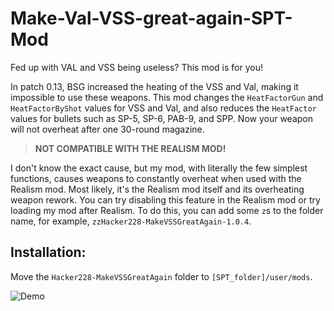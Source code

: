 # Make-Val-VSS-great-again-SPT-Mod

Fed up with VAL and VSS being useless? This mod is for you!

In patch 0.13, BSG increased the heating of the VSS and Val, making it impossible to use these weapons. This mod changes the `HeatFactorGun` and `HeatFactorByShot` values for VSS and Val, and also reduces the `HeatFactor` values for bullets such as SP-5, SP-6, PAB-9, and SPP. Now your weapon will not overheat after one 30-round magazine.

> **NOT COMPATIBLE WITH THE REALISM MOD!**

I don't know the exact cause, but my mod, with literally the few simplest functions, causes weapons to constantly overheat when used with the Realism mod. Most likely, it's the Realism mod itself and its overheating weapon rework. You can try disabling this feature in the Realism mod or try loading my mod after Realism. To do this, you can add some `z`s to the folder name, for example, `zzHacker228-MakeVSSGreatAgain-1.0.4`.

## Installation:

Move the `Hacker228-MakeVSSGreatAgain` folder to `[SPT_folder]/user/mods`.

![Demo](https://github.com/Spaghetti-jpg/Make-Val-VSS-great-again-SPT-Mod/blob/main/demo.gif)
